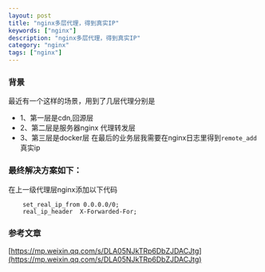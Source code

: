 ```yaml
---
layout: post
title: "nginx多层代理，得到真实IP"
keywords: ["nginx"]
description: "nginx多层代理，得到真实IP"
category: "nginx"
tags: ["nginx"]
---
```


### 背景
最近有一个这样的场景，用到了几层代理分别是
* 1、第一层是cdn,回源层
* 2、第二层是服务器nginx 代理转发层
* 3、第三层是docker层
在最后的业务层我需要在nginx日志里得到`remote_add`真实ip

### 最终解决方案如下：
在上一级代理层nginx添加以下代码
```
    set_real_ip_from 0.0.0.0/0;
    real_ip_header  X-Forwarded-For;
```

### 参考文章
[https://mp.weixin.qq.com/s/DLA05NJkTRp6DbZJDACJtg](https://mp.weixin.qq.com/s/DLA05NJkTRp6DbZJDACJtg)


